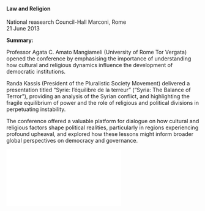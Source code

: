 <h4>Law and Religion</h4>

National reasearch Council-Hall Marconi, Rome  
21 June 2013

<b>Summary:</b>	

Professor Agata C. Amato Mangiameli (University of Rome Tor Vergata) opened the conference by emphasising the importance of understanding how cultural and religious dynamics influence the development of democratic institutions.

Randa Kassis (President of the Pluralistic Society Movement) delivered a presentation titled “Syrie: l’équilibre de la terreur” (“Syria: The Balance of Terror”), providing an analysis of the Syrian conflict, and highlighting the fragile equilibrium of power and the role of religious and political divisions in perpetuating instability.

The conference offered a valuable platform for dialogue on how cultural and religious factors shape political realities, particularly in regions experiencing profound upheaval, and explored how these lessons might inform broader global perspectives on democracy and governance.

![](136.pdf)
<p></p>
